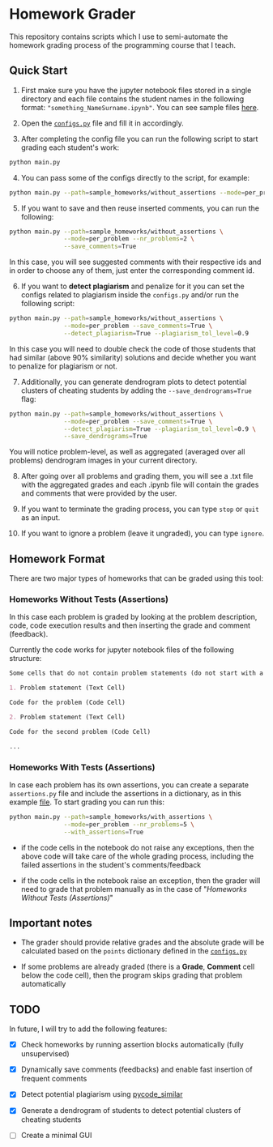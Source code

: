 # Homework Grader

This repository contains scripts which I use to semi-automate the homework grading process of the programming course that I teach.

## Quick Start

1. First make sure you have the jupyter notebook files stored in
 a single directory and each file contains the student names in the following format: ``"something_NameSurname.ipynb"``. 
 You can see sample files [here](https://github.com/NshanPotikyan/HomeworkGrader/tree/master/sample_homeworks). 

2. Open the [``configs.py``](https://github.com/NshanPotikyan/HomeworkGrader/blob/master/configs.py) file and
 fill it in accordingly. 
 
3. After completing the config file you can run the following script to start grading each student's work:

```bash
python main.py
``` 

4. You can pass some of the configs directly to the script, for example:

```bash
python main.py --path=sample_homeworks/without_assertions --mode=per_problem --nr_problems=2
```

5. If you want to save and then reuse inserted comments, you can run the following:

```bash
python main.py --path=sample_homeworks/without_assertions \
               --mode=per_problem --nr_problems=2 \
               --save_comments=True
```

In this case, you will see suggested comments with their respective ids and in order to choose 
any of them, just enter the corresponding comment id. 

6. If you want to **detect plagiarism** and penalize for it you can set the configs 
related to plagiarism inside the ``configs.py`` and/or run the following script:

```bash
python main.py --path=sample_homeworks/without_assertions \
               --mode=per_problem --save_comments=True \
               --detect_plagiarism=True --plagiarism_tol_level=0.9
```

In this case you will need to double check the code of those students that 
had similar (above 90% similarity) solutions and decide whether you want to penalize 
for plagiarism or not.

7. Additionally, you can generate dendrogram plots to detect potential clusters of
cheating students by adding the ``--save_dendrograms=True`` flag:

```bash
python main.py --path=sample_homeworks/without_assertions \
               --mode=per_problem --save_comments=True \
               --detect_plagiarism=True --plagiarism_tol_level=0.9 \
               --save_dendrograms=True
```

You will notice problem-level, as well as aggregated (averaged over all problems)
dendrogram images in your current directory.


8. After going over all problems and grading them, 
you will see a .txt file with the aggregated grades and each .ipynb file will contain the grades and 
comments that were provided by the user.

9. If you want to terminate the grading process, you can type ``stop`` or ``quit`` as an input.

10. If you want to ignore a problem (leave it ungraded), you can type ``ignore``.



## Homework Format

There are two major types of homeworks that can be graded using this tool:

### Homeworks Without Tests (Assertions)
In this case each problem is graded by looking at the problem description, code,
 code execution results and then inserting the grade and comment (feedback).

Currently the code works for jupyter notebook files of the following structure:

```markdown
Some cells that do not contain problem statements (do not start with a number)

1. Problem statement (Text Cell)

Code for the problem (Code Cell)

2. Problem statement (Text Cell)

Code for the second problem (Code Cell)

...

```

### Homeworks With Tests (Assertions)

In case each problem has its own assertions, you can create a separate ``assertions.py`` file
 and include the assertions in a dictionary, as in this example 
 [file](https://github.com/NshanPotikyan/HomeworkGrader/blob/master/sample_homeworks/with_assertions/assertions.py).
To start grading you can run this:

```bash
python main.py --path=sample_homeworks/with_assertions \
               --mode=per_problem --nr_problems=5 \
               --with_assertions=True
```

* if the code cells in the notebook do not raise any exceptions, then the above code will take care 
of the whole grading process, including the failed assertions in the student's comments/feedback

* if the code cells in the notebook raise an exception, then the grader will need to grade that problem manually
as in the case of "*Homeworks Without Tests (Assertions)*" 

## Important notes

* The grader should provide relative grades and the absolute grade will be
 calculated based on the ``points`` dictionary defined in the 
 [``configs.py``](https://github.com/NshanPotikyan/HomeworkGrader/blob/master/configs.py)

* If some problems are already graded (there is a **Grade**, **Comment** cell below the code cell), then 
the program skips grading that problem automatically


## TODO

In future, I will try to add the following features:

- [x] Check homeworks by running assertion blocks automatically (fully unsupervised)

- [x] Dynamically save comments (feedbacks) and enable fast insertion of frequent comments

- [x] Detect potential plagiarism using [pycode_similar](https://github.com/fyrestone/pycode_similar)

- [x] Generate a dendrogram of students to detect potential clusters of cheating students

- [ ] Create a minimal GUI 